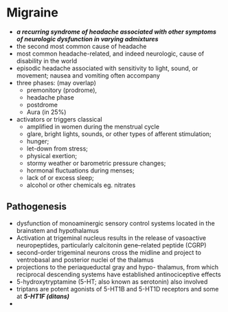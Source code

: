 # Migraine 
- ***a recurring syndrome of headache associated with other symptoms of neurologic dysfunction in varying admixtures***
- the second most common cause of headache 
- most common headache-related, and indeed neurologic, cause of disability in the world 
- episodic headache associated with sensitivity to light, sound, or movement; nausea and vomiting often accompany 
- three phases: (may overlap)
	- premonitory (prodrome), 
	- headache phase 
	- postdrome
	- Aura (in 25%) 
- activators or triggers classical 
	- amplified in women during the menstrual cycle 
	- glare, bright lights, sounds, or other types of afferent stimulation; 
	- hunger; 
	- let-down from stress; 
	- physical exertion; 
	- stormy weather or barometric pressure changes; 
	- hormonal fluctuations during menses; 
	- lack of or excess sleep; 
	- alcohol or other chemicals eg.  nitrates
## Pathogenesis
- dysfunction of monoaminergic sensory control systems located in the brainstem and hypothalamus
- Activation at trigeminal nucleus results in the release of vasoactive neuropeptides, particularly calcitonin gene–related peptide (CGRP)
- second-order trigeminal neurons cross the midline and project to ventrobasal and posterior nuclei of the thalamus 
- projections to the periaqueductal gray and hypo- thalamus, from which reciprocal descending systems have established antinociceptive effects 
- 5-hydroxytryptamine (5-HT; also known as serotonin) also involved 
- triptans are potent agonists of 5-HT1B and 5-HT1D receptors and some at ***5-HT1F (ditans)***
- 